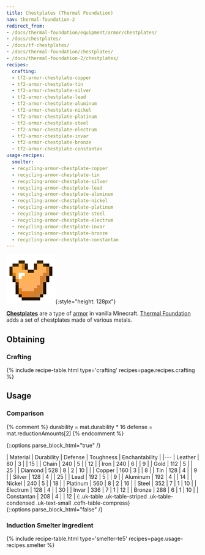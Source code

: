 ```yaml
---
title: Chestplates (Thermal Foundation)
nav: thermal-foundation-2
redirect_from:
- /docs/thermal-foundation/equipment/armor/chestplates/
- /docs/chestplates/
- /docs/tf-chestplates/
- /docs/thermal-foundation/chestplates/
- /docs/thermal-foundation-2/chestplates/
recipes:
  crafting:
  - tf2-armor-chestplate-copper
  - tf2-armor-chestplate-tin
  - tf2-armor-chestplate-silver
  - tf2-armor-chestplate-lead
  - tf2-armor-chestplate-aluminum
  - tf2-armor-chestplate-nickel
  - tf2-armor-chestplate-platinum
  - tf2-armor-chestplate-steel
  - tf2-armor-chestplate-electrum
  - tf2-armor-chestplate-invar
  - tf2-armor-chestplate-bronze
  - tf2-armor-chestplate-constantan
usage-recipes:
  smelter:
  - recycling-armor-chestplate-copper
  - recycling-armor-chestplate-tin
  - recycling-armor-chestplate-silver
  - recycling-armor-chestplate-lead
  - recycling-armor-chestplate-aluminum
  - recycling-armor-chestplate-nickel
  - recycling-armor-chestplate-platinum
  - recycling-armor-chestplate-steel
  - recycling-armor-chestplate-electrum
  - recycling-armor-chestplate-invar
  - recycling-armor-chestplate-bronze
  - recycling-armor-chestplate-constantan
---
```


![Chestplates](/assets/images/thermal-foundation-2/chestplates.gif){:style="height: 128px"}


**[Chestplates](https://minecraft.gamepedia.com/Chestplate)** are a type of
[armor](https://minecraft.gamepedia.com/Armor) in vanilla Minecraft. [Thermal
Foundation](/docs/1.12/thermal-foundation-2/) adds a set of chestplates made of various
metals.


Obtaining
---------

### Crafting
{% include recipe-table.html type='crafting' recipes=page.recipes.crafting %}


Usage
-----

### Comparison
{% comment %}
durability = mat.durability * 16
defense = mat.reductionAmounts[2]
{% endcomment %}

{::options parse_block_html="true" /}
<div class="uk-overflow-container">
| Material | Durability | Defense | Toughness | Enchantability |
|---
| Leather | 80 | 3 | | 15 |
| Chain | 240 | 5 | | 12 |
| Iron | 240 | 6 | | 9 |
| Gold | 112 | 5 | | 25 |
| Diamond | 528 | 8 | 2 | 10 |
|
| Copper | 160 | 3 | | 8 |
| Tin | 128 | 4 | | 9 |
| Silver | 128 | 4 | | 25 |
| Lead | 192 | 5 | | 9 |
| Aluminum | 192 | 4 | | 14 |
| Nickel | 240 | 5 | | 18 |
| Platinum | 560 | 8 | 2 | 16 |
| Steel | 352 | 7 | 1 | 10 |
| Electrum | 128 | 4 | | 30 |
| Invar | 336 | 7 | 1 | 12 |
| Bronze | 288 | 6 | 1 | 10 |
| Constantan | 208 | 4 | | 12 |
{:.uk-table .uk-table-striped .uk-table-condensed .uk-text-small .cofh-table-compress}
</div>
{::options parse_block_html="false" /}

### Induction Smelter ingredient
{% include recipe-table.html type='smelter-te5' recipes=page.usage-recipes.smelter %}
